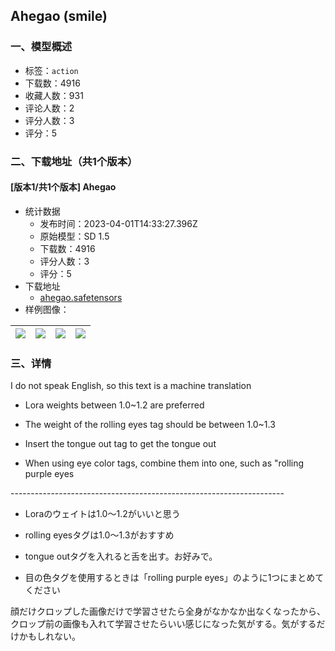 ## Ahegao (smile)
### 一、模型概述

- 标签：`action`
- 下载数：4916
- 收藏人数：931
- 评论人数：2
- 评分人数：3
- 评分：5

### 二、下载地址（共1个版本）

#### [版本1/共1个版本] Ahegao

- 统计数据
  - 发布时间：2023-04-01T14:33:27.396Z
  - 原始模型：SD 1.5
  - 下载数：4916
  - 评分人数：3
  - 评分：5
- 下载地址
  - [ahegao.safetensors](https://civitai.com/api/download/models/33194)
- 样例图像：

| <img src="https://image.civitai.com/xG1nkqKTMzGDvpLrqFT7WA/57a61f95-c347-4b85-7416-f80e5012cc00/width=450/378218.jpeg" /> | <img src="https://image.civitai.com/xG1nkqKTMzGDvpLrqFT7WA/a2b862ba-2665-4956-186c-99c9739d4700/width=450/378217.jpeg" /> | <img src="https://image.civitai.com/xG1nkqKTMzGDvpLrqFT7WA/757e6616-23bf-4a64-bd79-75cf28b95e00/width=450/378216.jpeg" /> | <img src="https://image.civitai.com/xG1nkqKTMzGDvpLrqFT7WA/35dbf6a8-2b8f-455d-da0c-502d75866a00/width=450/378215.jpeg" /> |
| ---- | ---- | ---- | ---- |


### 三、详情
<p>I do not speak English, so this text is a machine translation</p><p></p><ul><li><p>Lora weights between 1.0~1.2 are preferred</p></li><li><p>The weight of the rolling eyes tag should be between 1.0~1.3</p></li><li><p>Insert the tongue out tag to get the tongue out</p></li><li><p>When using eye color tags, combine them into one, such as "rolling purple eyes</p></li></ul><p></p><p>--------------------------------------------------------------------</p><ul><li><p>Loraのウェイトは1.0～1.2がいいと思う</p></li><li><p>rolling eyesタグは1.0～1.3がおすすめ</p></li><li><p> tongue outタグを入れると舌を出す。お好みで。</p></li><li><p>目の色タグを使用するときは「rolling purple eyes」のように1つにまとめてください</p></li></ul><p></p><p>顔だけクロップした画像だけで学習させたら全身がなかなか出なくなったから、クロップ前の画像も入れて学習させたらいい感じになった気がする。気がするだけかもしれない。</p>
